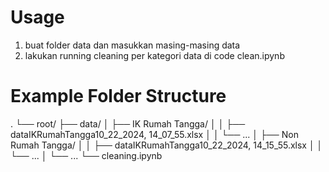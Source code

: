 # Usage
1. buat folder data dan masukkan masing-masing data
2. lakukan running cleaning per kategori data di code clean.ipynb

# Example Folder Structure
.
└── root/
    ├── data/
    │   ├── IK Rumah Tangga/
    │   │   ├── dataIKRumahTangga10_22_2024, 14_07_55.xlsx
    │   │   └── ...
    │   ├── Non Rumah Tangga/
    │   │   ├── dataIKRumahTangga10_22_2024, 14_15_55.xlsx
    │   │   └── ...
    │   └── ...
    └── cleaning.ipynb
